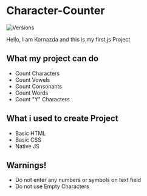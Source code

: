 # Character-Counter 

![Versions](https://img.shields.io/badge/char--counter-v1.0.0--dev-green)

Hello, I am Kornazda and this is my first js Project

## What my project can do

- Count Characters
- Count Vowels
- Count Consonants
- Count Words
- Count "Y" Characters

## What i used to create Project


- Basic HTML
- Basic CSS
- Native JS

## Warnings!

- Do not enter any numbers or symbols on text field
- Do not use Empty Characters
